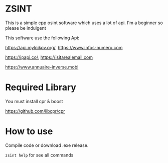 # ZSINT
This is a simple cpp osint software  which uses a lot of api. I'm a beginner so please be indulgent

This software use the following Api:

https://api.mylnikov.org/, https://www.infos-numero.com

https://ipapi.co/, https://isitarealemail.com

https://www.annuaire-inverse.mobi

# Required Library
You must install cpr & boost 

https://github.com/libcpr/cpr

# How to use

Compile code or download .exe release.

`zsint help` for see all commands



